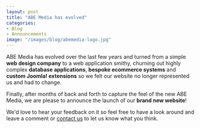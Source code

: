 ```yaml
---
layout: post
title: "ABE Media has evolved"
categories:
- Blog
- Announcements
image: "/images/blog/abemedia-logo.jpg"
---
```


ABE Media has evolved over the last few years and turned from a simple **web design company** to a web application smithy, churning out highly complex **database applications**, **bespoke ecommerce systems** and **custom Joomla! extensions** so we felt our website no longer represented us and had to change.

Finally, after months of back and forth to capture the feel of the new ABE Media, we are please to announce the launch of our **brand new website**!

We'd love to hear your feedback on it so feel free to have a look around and leave a comment or [contact us](/contact) to let us know what you think.

